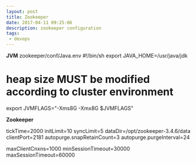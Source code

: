 ```yaml
---
layout: post
title: Zookeeper
date: 2017-04-11 09:25:06
description: zookeeper configuration
tags: 
 - devops
---
```


**JVM**
zookeeper/conf/Java.env
#!/bin/sh
export JAVA_HOME=/usr/java/jdk
# heap size MUST be modified according to cluster environment
export JVMFLAGS="-Xms8G -Xmx8G $JVMFLAGS"

**Zookeeper**

tickTime=2000
initLimit=10
syncLimit=5
dataDir=/opt/zookeeper-3.4.6/data
clientPort=2181
autopurge.snapRetainCount=3
autopurge.purgeInterval=24

maxClientCnxns=1000
minSessionTimeout=30000
maxSessionTimeout=60000
